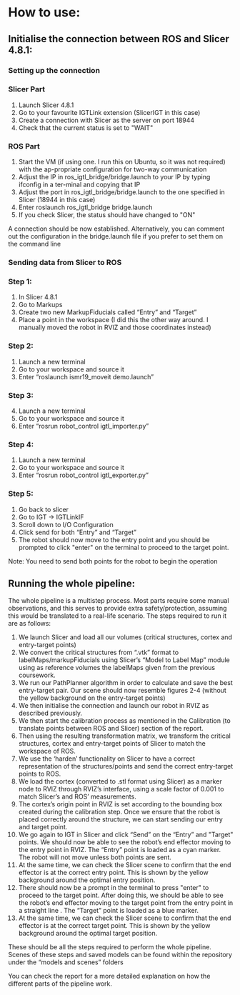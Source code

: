 # How to use:

## Initialise the connection between ROS and Slicer 4.8.1:
### Setting up the connection
### Slicer Part
1.	Launch Slicer 4.8.1
2.	Go to your favourite IGTLink extension (SlicerIGT in this case)
3.	Create a connection with Slicer as the server on port 18944
4.  Check that the current status is set to "WAIT"
### ROS Part
1.	Start the VM (if using one. I run this on Ubuntu, so it was not required) with the ap-propriate configuration for two-way communication
2.	Adjust the IP in ros_igtl_bridge/bridge.launch to your IP by typing ifconfig in a ter-minal and copying that IP
3.	Adjust the port in ros_igtl_bridge/bridge.launch to the one specified in Slicer (18944 in this case)
4.	Enter roslaunch ros_igtl_bridge bridge.launch
5.	If you check Slicer, the status should have changed to "ON"

A connection should be now established.
Alternatively, you can comment out the configuration in the bridge.launch file if you prefer to set them on the command line

### Sending data from Slicer to ROS
### Step 1:
1.	In Slicer 4.8.1
2.	Go to Markups
3.	Create two new MarkupFiducials called “Entry” and “Target”
4.	Place a point in the workspace (I did this the other way around. I manually moved the robot in RVIZ and those coordinates instead)
### Step 2:
1.	Launch a new terminal
2.	Go to your workspace and source it
3.	Enter “roslaunch ismr19_moveit demo.launch”
### Step 3:
4.	Launch a new terminal
5.	Go to your workspace and source it
6.	Enter “rosrun robot_control igtl_importer.py”
### Step 4:
1.	Launch a new terminal
2.	Go to your workspace and source it
3.	Enter “rosrun robot_control igtl_exporter.py”
### Step 5:
1.	Go back to slicer
2.	Go to IGT -> IGTLinkIF
3.	Scroll down to I/O Configuration
4.	Click send for both “Entry” and “Target”
5.  The robot should now move to the entry point and you should be prompted to click "enter" on the terminal to proceed to the target point. 

Note: You need to send both points for the robot to begin the operation

## Running the whole pipeline:
The whole pipeline is a multistep process. Most parts require some manual observations, and this serves to provide extra safety/protection, assuming this would be translated to a real-life scenario. The steps required to run it are as follows:
1.	We launch Slicer and load all our volumes (critical structures, cortex and entry-target points)
2.	We convert the critical structures from “.vtk” format to labelMaps/markupFiducials using Slicer’s “Model to Label Map” module using as reference volumes the labelMaps given from the previous coursework.
3.	We run our PathPlanner algorithm in order to calculate and save the best entry-target pair. Our scene should now resemble figures 2-4 (without the yellow background on the entry-target points)
4.	We then initialise the connection and launch our robot in RVIZ as described previously.
5.	We then start the calibration process as mentioned in the Calibration (to translate points between ROS and Slicer) section of the report.
6.	Then using the resulting transformation matrix, we transform the critical structures, cortex and entry-target points of Slicer to match the workspace of ROS. 
7.	We use the ‘harden’ functionality on Slicer to have a correct representation of the structures/points and send the correct entry-target points to ROS.
8.	We load the cortex (converted to .stl format using Slicer) as a marker node to RVIZ through RVIZ’s interface, using a scale factor of 0.001 to match Slicer’s and ROS’ measurements. 
9.	The cortex’s origin point in RVIZ is set according to the bounding box created during the calibration step. Once we ensure that the robot is placed correctly around the structure, we can start sending our entry and target point.
10.	We go again to IGT in Slicer and click “Send” on the “Entry” and "Target" points. We should now be able to see the robot’s end effector moving to the entry point in RVIZ. The “Entry” point is loaded as a cyan marker. The robot will not move unless both points are sent.
11.	At the same time, we can check the Slicer scene to confirm that the end effector is at the correct entry point. This is shown by the yellow background around the optimal entry position.
12.	There should now be a prompt in the terminal to press "enter" to proceed to the target point. After doing this, we should be able to see the robot’s end effector moving to the target point from the entry point in a straight line . The “Target” point is loaded as a blue marker.
13.	At the same time, we can check the Slicer scene to confirm that the end effector is at the correct target point. This is shown by the yellow background around the optimal target position.

These should be all the steps required to perform the whole pipeline. Scenes of these steps and saved models can be found within the repository under the “models and scenes” folders

You can check the report for a more detailed explanation on how the different parts of the pipeline work.
